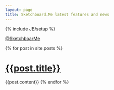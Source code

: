 ```yaml
---
layout: page
title: Sketchboard.Me latest features and news
---
```

{% include JB/setup %}

[@SketchboarMe](http://twitter.com/#!/sketchboardme)

{% for post in site.posts %}
<h1><a href="{{post.url}}">{{post.title}}</a></h1>
{{post.content}}
{% endfor %}

